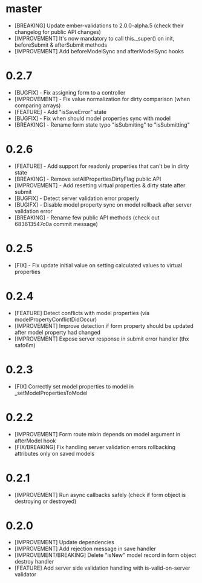 # master
- [BREAKING] Update ember-validations to 2.0.0-alpha.5 (check their changelog for public API changes)
- [IMPROVEMENT] It's now mandatory to call this._super() on init, beforeSubmit & afterSubmit methods
- [IMPROVEMENT] Add beforeModelSync and afterModelSync hooks

# 0.2.7
- [BUGFIX] - Fix assigning form to a controller
- [IMPROVEMENT] - Fix value normalization for dirty comparison (when comparing arrays)
- [FEATURE] - Add "isSaveError" state
- [BUGFIX] - Fix when should model properties sync with model
- [BREAKING] - Rename form state typo "isSubmiting" to "isSubmitting"

# 0.2.6
- [FEATURE] - Add support for readonly properties that can't be in dirty state
- [BREAKING] - Remove setAllPropertiesDirtyFlag public API
- [IMPROVEMENT] - Add resetting virtual properties & dirty state after submit
- [BUGFIX] - Detect server validation error properly
- [BUGIFX] - Disable model property sync on model rollback after server validation error
- [BREAKING] - Rename few public API methods (check out 683613547c0a commit message)

# 0.2.5
- [FIX] - Fix update initial value on setting calculated values to virtual properties

# 0.2.4
- [FEATURE] Detect conflicts with model properties (via modelPropertyConflictDidOccur)
- [IMPROVEMENT] Improve detection if form property should be updated after model property had changed
- [IMPROVEMENT] Expose server response in submit error handler (thx safo6m)

# 0.2.3
- [FIX] Correctly set model properties to model in _setModelPropertiesToModel

# 0.2.2
- [IMPROVEMENT] Form route mixin depends on model argument in afterModel hook
- [FIX/BREAKING] Fix handling server validation errors rollbacking attributes only on saved models

# 0.2.1
- [IMPROVEMENT] Run async callbacks safely (check if form object is destroying or destroyed)

# 0.2.0
- [IMPROVEMENT] Update dependencies
- [IMPROVEMENT] Add rejection message in save handler
- [IMPROVEMENT/BREAKING] Delete "isNew" model record in form object destroy handler
- [FEATURE] Add server side validation handling with is-valid-on-server validator
